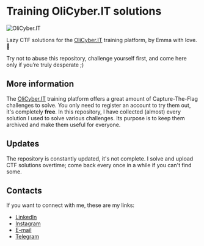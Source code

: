 # Training OliCyber.IT solutions
![OliCyber.IT](https://olicyber.it/assets/loghi/logo-olicyber.svg)

Lazy CTF solutions for the [OliCyber.IT](https://training.olicyber.it/challenges) training platform, by Emma with love. 🌼

Try not to abuse this repository, challenge yourself first, and come here only if you’re truly desperate ;)

## More information
The [OliCyber.IT](https://training.olicyber.it/challenges) training platform offers a great amount of Capture-The-Flag challenges to solve. You only need to register an account to try them out, it's completely **free**. In this repository, I have collected (almost) every solution I used to solve various challenges. Its purpose is to keep them archived and make them useful for everyone.

## Updates
The repository is constantly updated, it's not complete. I solve and upload CTF solutions overtime; come back every once in a while if you can't find some.

## Contacts
If you want to connect with me, these are my links:
- [LinkedIn](https://www.linkedin.com/in/emmaprivitera/)
- [Instagram](https://www.instagram.com/privitorta)
- [E-mail](https://mail.google.com/mail/u/0/?fs=1&tf=cm&source=mailto&to=emma.privitera.505@gmail.com)
- [Telegram](https://t.me/t3staocr0ce)